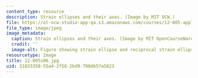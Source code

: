 ```yaml
---
content_type: resource
description: Strain ellipses and their axes. (Image by MIT OCW.)
file: https://ol-ocw-studio-app-qa.s3.amazonaws.com/courses/12-005-applications-of-continuum-mechanics-to-earth-atmospheric-and-planetary-sciences-spring-2006/3183335855a42f582bd9700db57a5823_12-005s06.jpg
file_type: image/jpeg
image_metadata:
  caption: Strain ellipses and their axes. (Image by MIT OpenCourseWare.)
  credit: ''
  image-alt: Figure showing strain ellipse and reciprocal strain ellipse.
resourcetype: Image
title: 12-005s06.jpg
uid: 31833358-55a4-2f58-2bd9-700db57a5823
---
```

